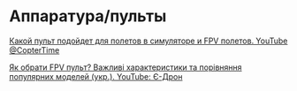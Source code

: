 # Аппаратура/пульты

[Какой пульт подойдет для полетов в симуляторе и FPV полетов. YouTube @CopterTime](https://www.youtube.com/shorts/Yd0ymu8vNJc)

[Як обрати FPV пульт? Важливі характеристики та порівняння популярних моделей (укр.). YouTube: Є-Дрон](https://www.youtube.com/watch?v=qiWAyCWUw50) 
